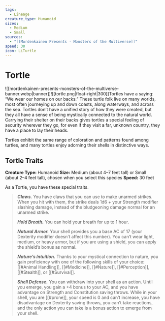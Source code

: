 ```yaml
---
tags:
  - Lineage
creature_type: Humanoid
sizes:
  - Medium
  - Small
sources:
  - "[[Mordenkainen Presents - Monsters of the Multiverse]]"
speed: 30
icon: LiTurtle
---
```


# Tortle

![[mordenkainen-presents-monsters-of-the-multiverse-banner.webp|banner]]![[tortle.png|float-right|300]]Tortles have a saying: “We wear our homes on our backs.” These turtle folk live on many worlds, most often journeying up and down coasts, along waterways, and across the sea. Tortles don’t have a unified story of how they were created, but they all have a sense of being mystically connected to the natural world. Carrying their shelter on their backs gives tortles a special feeling of security wherever they go, for even if they visit a far, unknown country, they have a place to lay their heads.

Tortles exhibit the same range of coloration and patterns found among turtles, and many tortles enjoy adorning their shells in distinctive ways.

## Tortle Traits

**Creature Type:** Humanoid
**Size:** Medium (about 4–7 feet tall) or Small (about 2–4 feet tall), chosen when you select this species
**Speed:** 30 feet

As a Tortle, you have these special traits.
>**_Claws._** You have claws that you can use to make unarmed strikes. When you hit with them, the strike deals 1d6 + your Strength modifier slashing damage, instead of the bludgeoning damage normal for an unarmed strike.
>
>**_Hold Breath._** You can hold your breath for up to 1 hour.
>
>**_Natural Armor._** Your shell provides you a base AC of 17 (your Dexterity modifier doesn’t affect this number). You can’t wear light, medium, or heavy armor, but if you are using a shield, you can apply the shield’s bonus as normal.
>
>**_Nature’s Intuition._** Thanks to your mystical connection to nature, you gain proficiency with one of the following skills of your choice: [[#Animal Handling]], [[#Medicine]], [[#Nature]], [[#Perception]], [[#Stealth]], or [[#Survival]].
>
>**_Shell Defense._** You can withdraw into your shell as an action. Until you emerge, you gain a +4 bonus to your AC, and you have advantage on Strength and Constitution saving throws. While in your shell, you are [[#prone]], your speed is 0 and can’t increase, you have disadvantage on Dexterity saving throws, you can’t take reactions, and the only action you can take is a bonus action to emerge from your shell.
